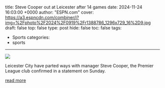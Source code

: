 title: Steve Cooper out at Leicester after 14 games
date: 2024-11-24 16:03:00 +0000
author: "ESPN.com"
cover: https://a3.espncdn.com/combiner/i?img=%2Fphoto%2F2024%2F0919%2Fr1388786_1296x729_16%2D9.jpg
draft: false
top: false
type: post
hide: false
toc: false
tags:
  - Sports
categories:
  - sports
---

![](https://a3.espncdn.com/combiner/i?img=%2Fphoto%2F2024%2F0919%2Fr1388786_1296x729_16%2D9.jpg)

Leicester City have parted ways with manager Steve Cooper, the Premier League club confirmed in a statement on Sunday.

[read more](https://www.espn.com/soccer/story/_/id/42582637/steve-cooper-leicester-city-14-games-charge)
